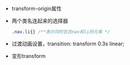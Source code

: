 - transform-origin属性
- 两个类名连起来的选择器
  ```css
  .nav.li{} /**表示同时包含nav和li的元素 */
  ```

- 过渡动画设置，transition: transform 0.3s linear;
- 变形transform